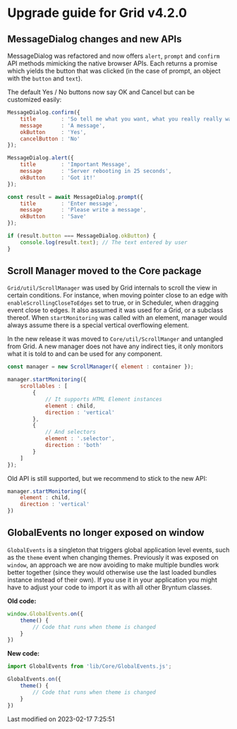 # Upgrade guide for Grid v4.2.0

## MessageDialog changes and new APIs

MessageDialog was refactored and now offers `alert`, `prompt` and `confirm` API methods mimicking the native
browser APIs. Each returns a promise which yields the button that was clicked (in the case of prompt, an object with 
the `button` and `text`).

The default Yes / No buttons now say OK and Cancel but can be customized easily:

```javascript
MessageDialog.confirm({
    title        : 'So tell me what you want, what you really really want?',
    message      : 'A message',
    okButton     : 'Yes',
    cancelButton : 'No'
});
```

```javascript
MessageDialog.alert({
    title        : 'Important Message',
    message      : 'Server rebooting in 25 seconds',
    okButton     : 'Got it!'
});
```

```javascript
const result = await MessageDialog.prompt({
    title        : 'Enter message',
    message      : 'Please write a message',
    okButton     : 'Save'
});

if (result.button === MessageDialog.okButton) {
    console.log(result.text); // The text entered by user
}
```

## Scroll Manager moved to the Core package

`Grid/util/ScrollManager` was used by Grid internals to scroll the view in certain conditions. For instance, when moving
pointer close to an edge with `enableScrollingCloseToEdges` set to true, or in Scheduler, when dragging event close to
edges. It also assumed it was used for a Grid, or a subclass thereof. When `startMonitoring` was called with an element,
manager would always assume there is a special vertical overflowing element.

In the new release it was moved to `Core/util/ScrollManger` and untangled from Grid. A new manager does not have any
indirect ties, it only monitors what it is told to and can be used for any component.

```javascript
const manager = new ScrollManager({ element : container });

manager.startMonitoring({
    scrollables : [
        {
            // It supports HTML Element instances
            element : child,
            direction : 'vertical'
        },
        {
            // And selectors
            element : '.selector',
            direction : 'both'
        }
    ]
});
```

Old API is still supported, but we recommend to stick to the new API:

```javascript
manager.startMonitoring({
    element : child,
    direction : 'vertical'
})
```

## GlobalEvents no longer exposed on window

`GlobalEvents` is a singleton that triggers global application level events, such as the `theme` event when changing 
themes. Previously it was exposed on `window`, an approach we are now avoiding to make multiple bundles work better 
together (since they would otherwise use the last loaded bundles instance instead of their own). If you use it in your
application you might have to adjust your code to import it as with all other Bryntum classes.

**Old code:**

```javascript
window.GlobalEvents.on({
    theme() {
        // Code that runs when theme is changed
    }
})
```

**New code:**

```javascript
import GlobalEvents from 'lib/Core/GlobalEvents.js';

GlobalEvents.on({
    theme() {
        // Code that runs when theme is changed
    }
})
```


<p class="last-modified">Last modified on 2023-02-17 7:25:51</p>